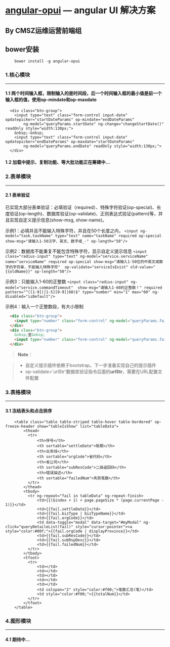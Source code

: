 [angular-opui](https://github.com/opui/angular-opui) — angular UI 解决方案
==================================================

  By CMSZ运维运营前端组
--------------------------------------

## bower安装
```
    bower install -g angular-opui
```

### <i class="icon-file"></i>1.核心模块
--------------------------------------
#### 1.1 两个时间输入框，限制输入的是时间段，后一个时间输入框的最小值是前一个输入框的值，使用op-mindate和op-maxdate
```
  <div class="btn-group">
    <input type="text" class="form-control input-date" opdatepicker="startDateParams" op-mindate="endDateParams"
        ng-model="queryParams.startDate" ng-change="changeStartDate()" readOnly style="width:130px;">
    &nbsp;-&nbsp;
    <input type="text" class="form-control input-date" opdatepicker="endDateParams" op-maxdate="startDateParams"
        ng-model="queryParams.endDate" readOnly style="width:130px;">
  </div>
```
#### 1.2 加载中提示、复制功能、等大批功能正在筹建中...

### <i class="icon-file"></i>2.表单模块
--------------------------------------
#### 2.1 表单验证
已实现大部分表单验证：必填验证（required）、特殊字符验证(op-special)、长度验证(op-length)、数据库验证(op-validate)、正则表达式验证(pattern)等，并且实现自定义提示信息(show-msg, show-name)。

示例1：必填并且不能输入特殊字符，并且在50个长度之内，
`<input ng-model="task.taskName" type="text" name="taskName" required op-special show-msg="请输入1-50汉字、英文、数字或_-" op-length="50"/>`

示例2：数据库不能重复不能包含特殊字符，显示自定义提示信息
`<input class="radius-input" type="text" ng-model="service.serviceName" name="serviceName" required op-special show-msg="请输入1-50位的中英文或数字的字符串，不能输入特殊字符"  op-validate="serviceIsExist" old-value="{{oldName}}" op-length="50"/>`

示例3：只能输入1-60的正整数
`<input class="radius-input" ng-model="service.commandTimeout"  show-msg="请输入1-60的正整数！" required pattern="^([1-9]|[1-5][0-9]|60)$" type="number" min="1" max="60" ng-disabled="isDefault"/>`

示例4：输入一个正整数段，有大小限制
```html
  <div class="btn-group">
    <input type="number" class="form-control" ng-model="queryParams.failNumMin" style="width:80px;" op-length="7" min="0" max="{{queryParams.failNumMax}}">
  </div>
  <div class="btn-group">
    &nbsp;至&nbsp;
    <input type="number" class="form-control" ng-model="queryParams.failNumMax" style="width:80px;" op-length="7" min="{{queryParams.failNumMin}}">
  </div>
```

>**Note**：

> - 自定义提示插件依赖于bootstrap，下一步准备实现自己的提示插件
> - op-validate='urlStr'数据库验证指令后面的**urlStr**，需要在URL配置文件配置


### <i class="icon-file"></i>3.表格模块
--------------------------------------
#### 3.1 冻结表头和点击排序
```
    <table class="table table-striped table-hover table-bordered" op-freeze-header show="tableIsShow" list="tableData">
        <thead>
          <tr>
              <th>序号</th>
              <th sortable="settleDate">账期</th>
              <th>业务线</th>
              <th sortable="orgCode">省代码</th>
              <th>省公司</th>
              <th sortable="subResCode">二级返回码</th>
              <th>错误描述</th>
              <th sortable="failedNum">失败笔数</th>
          </tr>
        </thead>
        <tbody>
          <tr ng-repeat="fail in tableData" ng-repeat-finish>
              <td>{{($index + 1) + page.pageSize * (page.currentPage - 1)}}</td>
              <td>{{fail.settleDate}}</td>
              <td>{{fail.bizType | bizTypeName}}</td>
              <td>{{fail.orgCode}}</td>
              <td data-toggle="modal" data-target="#myModal" ng-click="queryDetaileList(fail)" style="cursor:pointer"><a style="color:#00f;">{{fail.orgCode | displayProvince}}</td>
              <td>{{fail.subResCode}}</td>
              <td>{{fail.subRspDesc}}</td>
              <td>{{fail.failedNum}}</td>
          </tr>
        </tbody>
        <tfoot>
          <tr>
              <td></td>
              <td></td>
              <td></td>
              <td></td>
              <td></td>
              <td colspan="2" style="color:#f00;">笔数汇总(笔)</td>
              <td style="color:#f00;">{{totalNum}}</td>
          </tr>
        </tfoot>
    </table>
```

### <i class="icon-file"></i>4.图形模块
--------------------------------------
#### 4.1 期待中...
